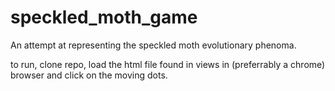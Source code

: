 # speckled_moth_game
An attempt at representing the speckled moth evolutionary phenoma.

to run, clone repo, load the html file found in views in (preferrably a chrome) browser and click on the moving dots.